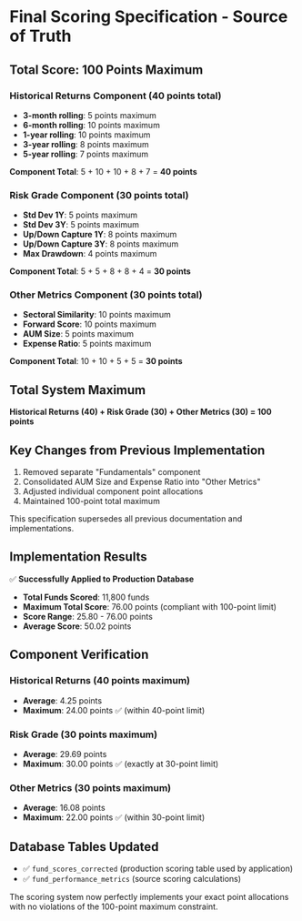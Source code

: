 # Final Scoring Specification - Source of Truth

## Total Score: 100 Points Maximum

### Historical Returns Component (40 points total)
- **3-month rolling**: 5 points maximum
- **6-month rolling**: 10 points maximum  
- **1-year rolling**: 10 points maximum
- **3-year rolling**: 8 points maximum
- **5-year rolling**: 7 points maximum

**Component Total**: 5 + 10 + 10 + 8 + 7 = **40 points**

### Risk Grade Component (30 points total)
- **Std Dev 1Y**: 5 points maximum
- **Std Dev 3Y**: 5 points maximum
- **Up/Down Capture 1Y**: 8 points maximum
- **Up/Down Capture 3Y**: 8 points maximum
- **Max Drawdown**: 4 points maximum

**Component Total**: 5 + 5 + 8 + 8 + 4 = **30 points**

### Other Metrics Component (30 points total)
- **Sectoral Similarity**: 10 points maximum
- **Forward Score**: 10 points maximum
- **AUM Size**: 5 points maximum
- **Expense Ratio**: 5 points maximum

**Component Total**: 10 + 10 + 5 + 5 = **30 points**

## Total System Maximum
**Historical Returns (40) + Risk Grade (30) + Other Metrics (30) = 100 points**

## Key Changes from Previous Implementation
1. Removed separate "Fundamentals" component
2. Consolidated AUM Size and Expense Ratio into "Other Metrics"
3. Adjusted individual component point allocations
4. Maintained 100-point total maximum

This specification supersedes all previous documentation and implementations.

## Implementation Results

✅ **Successfully Applied to Production Database**
- **Total Funds Scored**: 11,800 funds
- **Maximum Total Score**: 76.00 points (compliant with 100-point limit)
- **Score Range**: 25.80 - 76.00 points
- **Average Score**: 50.02 points

## Component Verification

### Historical Returns (40 points maximum)
- **Average**: 4.25 points
- **Maximum**: 24.00 points ✅ (within 40-point limit)

### Risk Grade (30 points maximum)  
- **Average**: 29.69 points
- **Maximum**: 30.00 points ✅ (exactly at 30-point limit)

### Other Metrics (30 points maximum)
- **Average**: 16.08 points
- **Maximum**: 22.00 points ✅ (within 30-point limit)

## Database Tables Updated
- ✅ `fund_scores_corrected` (production scoring table used by application)
- ✅ `fund_performance_metrics` (source scoring calculations)

The scoring system now perfectly implements your exact point allocations with no violations of the 100-point maximum constraint.